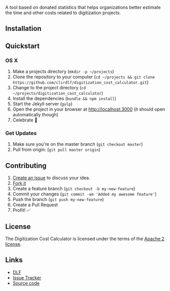 A tool based on donated statistics that helps organizations better estimate the time and other costs related to digitization projects.

## Installation


## Quickstart

### OS X

1. Make a projects directory (`mkdir -p ~/projects`)
2. Clone the repository to your computer (`cd ~/projects && git clone https://github.com/clirdlf/digitization_cost_calculator.git`)
3. Change to the project directory (`cd ~/projects/digitization_cost_calculator`)
4. Install the dependencies (`bundle && npm install`)
5. Start the Jekyll server (`gulp`)
5. Open the project in your browser at [http://localhost:3000](http://localhost:3000) (it should open automatically though)
6. Celebrate :tada:

### Get Updates

1. Make sure you're on the master branch (`git checkout master`)
2. Pull from origin: (`git pull master origin`)

## Contributing

1. [Create an issue][issues] to discuss your idea.
2. [Fork it][fork-it]
3. Create a feature branch (`git checkout -b my-new-feature`)
4. Commit your changes (`git commit -am 'Added my awesome feature'`)
5. Push the branch (`git push my-new-feature`)
6. Create a Pull Request
7. Profit! :white_check_mark:

## License

The Digitization Cost Calculator is licensed under the terms of the [Apache 2 license](LICENSE).

## Links

* [DLF](https://diglib.org)
* [Issue Tracker][issues]
* [Source code](https://github.com/clirdlf/digitization_cost_calculator)

[issues]: https://github.com/clirdlf/digitization_cost_calculator/issues
[fork-it]: https://github.com/clirdlf/digitization_cost_calculator/fork

